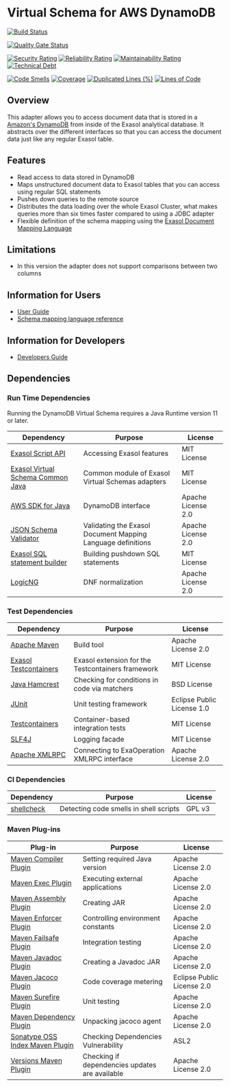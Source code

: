# Virtual Schema for AWS DynamoDB

[![Build Status](https://travis-ci.com/exasol/dynamodb-virtual-schema.svg?branch=master)](https://travis-ci.com/exasol/dynamodb-virtual-schema)

[![Quality Gate Status](https://sonarcloud.io/api/project_badges/measure?project=com.exasol%3Adynamodb-virtual-schema&metric=alert_status)](https://sonarcloud.io/dashboard?id=com.exasol%3Adynamodb-virtual-schema)

[![Security Rating](https://sonarcloud.io/api/project_badges/measure?project=com.exasol%3Adynamodb-virtual-schema&metric=security_rating)](https://sonarcloud.io/dashboard?id=com.exasol%3Adynamodb-virtual-schema)
[![Reliability Rating](https://sonarcloud.io/api/project_badges/measure?project=com.exasol%3Adynamodb-virtual-schema&metric=reliability_rating)](https://sonarcloud.io/dashboard?id=com.exasol%3Adynamodb-virtual-schema)
[![Maintainability Rating](https://sonarcloud.io/api/project_badges/measure?project=com.exasol%3Adynamodb-virtual-schema&metric=sqale_rating)](https://sonarcloud.io/dashboard?id=com.exasol%3Adynamodb-virtual-schema)
[![Technical Debt](https://sonarcloud.io/api/project_badges/measure?project=com.exasol%3Adynamodb-virtual-schema&metric=sqale_index)](https://sonarcloud.io/dashboard?id=com.exasol%3Adynamodb-virtual-schema)

[![Code Smells](https://sonarcloud.io/api/project_badges/measure?project=com.exasol%3Adynamodb-virtual-schema&metric=code_smells)](https://sonarcloud.io/dashboard?id=com.exasol%3Adynamodb-virtual-schema)
[![Coverage](https://sonarcloud.io/api/project_badges/measure?project=com.exasol%3Adynamodb-virtual-schema&metric=coverage)](https://sonarcloud.io/dashboard?id=com.exasol%3Adynamodb-virtual-schema)
[![Duplicated Lines (%)](https://sonarcloud.io/api/project_badges/measure?project=com.exasol%3Adynamodb-virtual-schema&metric=duplicated_lines_density)](https://sonarcloud.io/dashboard?id=com.exasol%3Adynamodb-virtual-schema)
[![Lines of Code](https://sonarcloud.io/api/project_badges/measure?project=com.exasol%3Adynamodb-virtual-schema&metric=ncloc)](https://sonarcloud.io/dashboard?id=com.exasol%3Adynamodb-virtual-schema)

## Overview

This adapter allows you to access document data that is stored in a [Amazon's DynamoDB]((https://aws.amazon.com/dynamodb/)) from inside of the Exasol analytical database.
It abstracts over the different interfaces so that you can access the document data just like any regular Exasol table.

## Features

* Read access to data stored in DynamoDB
* Maps unstructured document data to Exasol tables that you can access using regular SQL statements
* Pushes down queries to the remote source
* Distributes the data loading over the whole Exasol Cluster, what makes queries more than six times faster compared to using a JDBC adapter
* Flexible definition of the schema mapping using the [Exasol Document Mapping Language](https://exasol.github.io/dynamodb-virtual-schema/schema_doc/index.html)

## Limitations

* In this version the adapter does not support comparisons between two columns

## Information for Users

* [User Guide](doc/user-guide/user_guide.md)
* [Schema mapping language reference](https://exasol.github.io/dynamodb-virtual-schema/schema_doc/index.html)

## Information for Developers

* [Developers Guide](doc/development/developers_guide.md)

## Dependencies

### Run Time Dependencies

Running the DynamoDB Virtual Schema requires a Java Runtime version 11 or later.

| Dependency                                                                          | Purpose                                                     | License                          |
|-------------------------------------------------------------------------------------|-------------------------------------------------------------|----------------------------------|
| [Exasol Script API](https://docs.exasol.com/database_concepts/udf_scripts.htm)      | Accessing Exasol features                                   | MIT License                      |
| [Exasol Virtual Schema Common Java][exasol-virtual-schema-common-java]              | Common module of Exasol Virtual Schemas adapters            | MIT License  
| [AWS SDK for Java](https://aws.amazon.com/de/sdk-for-java/)                         | DynamoDB interface                                          | Apache License 2.0
| [JSON Schema Validator](https://github.com/everit-org/json-schema)                  | Validating the Exasol Document Mapping Language definitions | Apache License 2.0
| [Exasol SQL statement builder](https://github.com/exasol/sql-statement-builder)     | Building pushdown SQL statements                            | MIT License
| [LogicNG](https://github.com/logic-ng/LogicNG)                                      | DNF normalization                                           | Apache License 2.0

### Test Dependencies

| Dependency                                                                          | Purpose                                                | License                          |
|-------------------------------------------------------------------------------------|--------------------------------------------------------|----------------------------------|
| [Apache Maven](https://maven.apache.org/)                                           | Build tool                                             | Apache License 2.0               |
| [Exasol Testcontainers][exasol-testcontainers]                                      | Exasol extension for the Testcontainers framework      | MIT License                      |
| [Java Hamcrest](http://hamcrest.org/JavaHamcrest/)                                  | Checking for conditions in code via matchers           | BSD License                      |
| [JUnit](https://junit.org/junit5)                                                   | Unit testing framework                                 | Eclipse Public License 1.0       |
| [Testcontainers](https://www.testcontainers.org/)                                   | Container-based integration tests                      | MIT License                      |
| [SLF4J](http://www.slf4j.org/)                                                      | Logging facade                                         | MIT License                      |
| [Apache XMLRPC](https://mvnrepository.com/artifact/org.apache.xmlrpc)               | Connecting to ExaOperation XMLRPC interface            | Apache License 2.0               |

### CI Dependencies
| Dependency                                                                          | Purpose                                                | License                          |
|-------------------------------------------------------------------------------------|--------------------------------------------------------|----------------------------------|
| [shellcheck](https://www.shellcheck.net/)                                           | Detecting code smells in shell scripts                 | GPL v3                           |

### Maven Plug-ins

| Plug-in                                                                             | Purpose                                                | License                          |
|-------------------------------------------------------------------------------------|--------------------------------------------------------|----------------------------------|
| [Maven Compiler Plugin](https://maven.apache.org/plugins/maven-compiler-plugin/)    | Setting required Java version                          | Apache License 2.0               |
| [Maven Exec Plugin](https://www.mojohaus.org/exec-maven-plugin/)                    | Executing external applications                        | Apache License 2.0               |
| [Maven Assembly Plugin](https://maven.apache.org/plugins/maven-assembly-plugin/)    | Creating JAR                                           | Apache License 2.0               |
| [Maven Enforcer Plugin][maven-enforcer-plugin]                                      | Controlling environment constants                      | Apache License 2.0               |
| [Maven Failsafe Plugin](https://maven.apache.org/surefire/maven-surefire-plugin/)   | Integration testing                                    | Apache License 2.0               |
| [Maven Javadoc Plugin](https://maven.apache.org/plugins/maven-javadoc-plugin/)      | Creating a Javadoc JAR                                 | Apache License 2.0               |
| [Maven Jacoco Plugin](https://www.eclemma.org/jacoco/trunk/doc/maven.html)          | Code coverage metering                                 | Eclipse Public License 2.0       |
| [Maven Surefire Plugin](https://maven.apache.org/surefire/maven-surefire-plugin/)   | Unit testing                                           | Apache License 2.0               |
| [Maven Dependency Plugin](https://maven.apache.org/plugins/maven-dependency-plugin/)| Unpacking jacoco agent                                 | Apache License 2.0               |
| [Sonatype OSS Index Maven Plugin][sonatype-oss-index-maven-plugin]                  | Checking Dependencies Vulnerability                    | ASL2                             |
| [Versions Maven Plugin][versions-maven-plugin]                                      | Checking if dependencies updates are available         | Apache License 2.0               |

[exasol-testcontainers]: https://github.com/exasol/exasol-testcontainers
[maven-enforcer-plugin]: http://maven.apache.org/enforcer/maven-enforcer-plugin/
[mysql-jdbc-driver]: https://dev.mysql.com/downloads/connector/j/
[oracle-jdbc-driver]: https://www.oracle.com/database/technologies/appdev/jdbc.html
[postgresql-jdbc-driver]: https://jdbc.postgresql.org/
[sonatype-oss-index-maven-plugin]: https://sonatype.github.io/ossindex-maven/maven-plugin/
[versions-maven-plugin]: https://www.mojohaus.org/versions-maven-plugin/
[exasol-virtual-schema-common-java]: https://github.com/exasol/virtual-schema-common-java
[edml-doc]: https://exasol.github.io/dynamodb-virtual-schema/schema_doc/index.html
